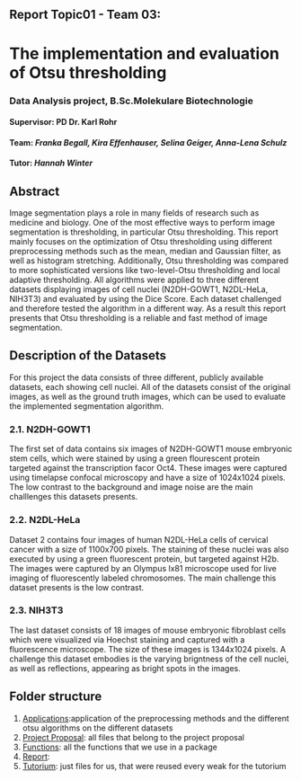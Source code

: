 ## Report Topic01 - Team 03:  
# **The implementation and evaluation of Otsu thresholding**
### Data Analysis project, B.Sc.Molekulare Biotechnologie

#### **Supervisor:** PD Dr. Karl Rohr

#### **Team:** *Franka Begall, Kira Effenhauser, Selina Geiger, Anna-Lena Schulz*

#### **Tutor:** *Hannah Winter*

## Abstract
Image segmentation plays a role in many fields of research such as medicine and biology. One of the most effective ways to perform image segmentation is thresholding, in particular Otsu thresholding. This report mainly focuses on the optimization of Otsu thresholding using different preprocessing methods such as the mean, median and Gaussian filter, as well as histogram stretching. Additionally, Otsu thresholding was compared to more sophisticated versions like two-level-Otsu thresholding and local adaptive thresholding. All algorithms were applied to three different datasets displaying images of cell nuclei (N2DH-GOWT1, N2DL-HeLa, NIH3T3) and evaluated by using the Dice Score. Each dataset challenged and therefore tested the algorithm in a different way. As a result this report presents that Otsu thresholding is a reliable and fast method of image segmentation. 

## Description of the Datasets
For this project the data consists of three different, publicly available datasets, each showing cell nuclei. All of the datasets consist of the original images, as well as the ground truth images, which can be used to evaluate the implemented segmentation algorithm. 
### 2.1. N2DH-GOWT1
The first set of data contains six images of N2DH-GOWT1 mouse embryonic stem cells, which were stained by using a green flourescent protein targeted against the transcription facor Oct4. These images were captured using timelapse confocal microscopy and have a size of 1024x1024 pixels. The low contrast to the background and image noise are the main challlenges this datasets presents.
### 2.2. N2DL-HeLa
Dataset 2 contains four images of human N2DL-HeLa cells of cervical cancer with a size of 1100x700 pixels. The staining of these nuclei was also executed by using a green fluorescent protein, but targeted against H2b. The images were captured by an Olympus lx81 microscope used for live imaging of fluorescently labeled chromosomes. The main challenge this dataset presents is the low contrast.
### 2.3. NIH3T3
The last dataset consists of 18 images of mouse embryonic fibroblast cells which were visualized via Hoechst staining and captured with a fluorescence microscope. The size of these images is 1344x1024 pixels. A challenge this dataset embodies is the varying brigntness of the cell nuclei, as well as reflections, appearing as bright spots in the images.

## Folder structure

1. [Applications](https://github.com/datascience-mobi-2023/topic01_team03/tree/main/applications):application of the preprocessing methods and the different otsu algorithms on the different datasets
2. [Project Proposal](https://github.com/datascience-mobi-2023/topic01_team03/tree/main/Project%20Proposal): all files that belong to the project proposal
3. [Functions](https://github.com/datascience-mobi-2023/topic01_team03/tree/main/Functions): all the functions that we use in a package
4. [Report](https://github.com/datascience-mobi-2023/topic01_team03/tree/main/Report): 
5. [Tutorium](https://github.com/datascience-mobi-2023/topic01_team03/tree/main/Tutorium): just files for us, that were reused every weak for the tutorium
